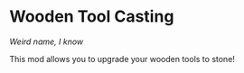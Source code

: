 # Wooden Tool Casting
*Weird name, I know*

This mod allows you to upgrade your wooden tools to stone!
